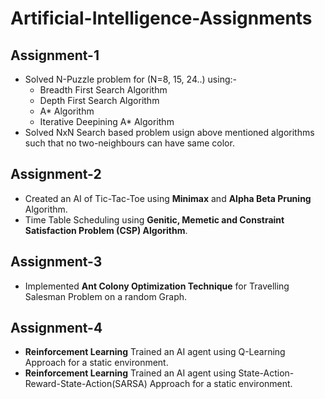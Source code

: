  # Artificial-Intelligence-Assignments

## Assignment-1
* Solved N-Puzzle problem for (N=8, 15, 24..) using:-
  * Breadth First Search Algorithm
  * Depth First Search Algorithm
  * A* Algorithm
  * Iterative Deepining A* Algorithm
 * Solved NxN Search based problem usign above mentioned algorithms such that no two-neighbours can have same color. 
 
 ## Assignment-2
 * Created an AI of Tic-Tac-Toe using **Minimax** and **Alpha Beta Pruning** Algorithm.
 * Time Table Scheduling using **Genitic, Memetic and Constraint Satisfaction Problem (CSP) Algorithm**.
 
 ## Assignment-3 
 * Implemented **Ant Colony Optimization Technique** for Travelling Salesman Problem on a random Graph.
 
 ## Assignment-4 
 * **Reinforcement Learning** Trained an AI agent using Q-Learning Approach for a static environment.
 * **Reinforcement Learning** Trained an AI agent using State-Action-Reward-State-Action(SARSA) Approach for a static environment.
